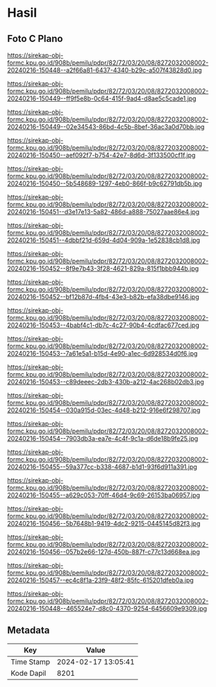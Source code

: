 # Hasil

## Foto C Plano

https://sirekap-obj-formc.kpu.go.id/908b/pemilu/pdpr/82/72/03/20/08/8272032008002-20240216-150448--a2f66a81-6437-4340-b29c-a507f43828d0.jpg

https://sirekap-obj-formc.kpu.go.id/908b/pemilu/pdpr/82/72/03/20/08/8272032008002-20240216-150449--ff9f5e8b-0c64-415f-9ad4-d8ae5c5cade1.jpg

https://sirekap-obj-formc.kpu.go.id/908b/pemilu/pdpr/82/72/03/20/08/8272032008002-20240216-150449--02e34543-86bd-4c5b-8bef-36ac3a0d70bb.jpg

https://sirekap-obj-formc.kpu.go.id/908b/pemilu/pdpr/82/72/03/20/08/8272032008002-20240216-150450--aef092f7-b754-42e7-8d6d-3f133500cf1f.jpg

https://sirekap-obj-formc.kpu.go.id/908b/pemilu/pdpr/82/72/03/20/08/8272032008002-20240216-150450--5b548689-1297-4eb0-866f-b9c62791db5b.jpg

https://sirekap-obj-formc.kpu.go.id/908b/pemilu/pdpr/82/72/03/20/08/8272032008002-20240216-150451--d3e17e13-5a82-486d-a888-75027aae86e4.jpg

https://sirekap-obj-formc.kpu.go.id/908b/pemilu/pdpr/82/72/03/20/08/8272032008002-20240216-150451--4dbbf21d-659d-4d04-909a-1e52838cb1d8.jpg

https://sirekap-obj-formc.kpu.go.id/908b/pemilu/pdpr/82/72/03/20/08/8272032008002-20240216-150452--8f9e7b43-3f28-4621-829a-815f1bbb944b.jpg

https://sirekap-obj-formc.kpu.go.id/908b/pemilu/pdpr/82/72/03/20/08/8272032008002-20240216-150452--bf12b87d-4fb4-43e3-b82b-efa38dbe9146.jpg

https://sirekap-obj-formc.kpu.go.id/908b/pemilu/pdpr/82/72/03/20/08/8272032008002-20240216-150453--4babf4c1-db7c-4c27-90b4-4cdfac677ced.jpg

https://sirekap-obj-formc.kpu.go.id/908b/pemilu/pdpr/82/72/03/20/08/8272032008002-20240216-150453--7a61e5a1-b15d-4e90-a1ec-6d928534d0f6.jpg

https://sirekap-obj-formc.kpu.go.id/908b/pemilu/pdpr/82/72/03/20/08/8272032008002-20240216-150453--c89deeec-2db3-430b-a212-4ac268b02db3.jpg

https://sirekap-obj-formc.kpu.go.id/908b/pemilu/pdpr/82/72/03/20/08/8272032008002-20240216-150454--030a915d-03ec-4d48-b212-916e6f298707.jpg

https://sirekap-obj-formc.kpu.go.id/908b/pemilu/pdpr/82/72/03/20/08/8272032008002-20240216-150454--7903db3a-ea7e-4c4f-9c1a-d6de18b9fe25.jpg

https://sirekap-obj-formc.kpu.go.id/908b/pemilu/pdpr/82/72/03/20/08/8272032008002-20240216-150455--59a377cc-b338-4687-b1d1-93f6d911a391.jpg

https://sirekap-obj-formc.kpu.go.id/908b/pemilu/pdpr/82/72/03/20/08/8272032008002-20240216-150455--a629c053-70ff-46d4-9c69-26153ba06957.jpg

https://sirekap-obj-formc.kpu.go.id/908b/pemilu/pdpr/82/72/03/20/08/8272032008002-20240216-150456--5b7648b1-9419-4dc2-9215-0445145d82f3.jpg

https://sirekap-obj-formc.kpu.go.id/908b/pemilu/pdpr/82/72/03/20/08/8272032008002-20240216-150456--057b2e66-127d-450b-887f-c77c13d668ea.jpg

https://sirekap-obj-formc.kpu.go.id/908b/pemilu/pdpr/82/72/03/20/08/8272032008002-20240216-150457--ec4c8f1a-23f9-48f2-85fc-615201dfeb0a.jpg

https://sirekap-obj-formc.kpu.go.id/908b/pemilu/pdpr/82/72/03/20/08/8272032008002-20240216-150448--465524e7-d8c0-4370-9254-6456609e9309.jpg


## Metadata

| Key        | Value               |
| ---------- | ------------------- |
| Time Stamp | 2024-02-17 13:05:41 |
| Kode Dapil | 8201                |



